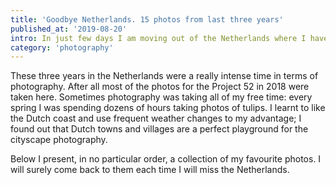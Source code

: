 ```yaml
---
title: 'Goodbye Netherlands. 15 photos from last three years'
published_at: '2019-08-20'
intro: In just few days I am moving out of the Netherlands where I have lived for the last three years. During these years I met many wonderful people, made countless memories and, obviously, taken hundreds of photos. I had a look at my archive and selected 15 of my favourite pictures.
category: 'photography'
---
```


These three years in the Netherlands were a really intense time in terms of photography. After all most of the photos for the <nuxt-link to="/blog/project-52">Project 52 in 2018</nuxt-link> were taken here. Sometimes photography was taking all of my free time: every spring I was spending dozens of hours taking photos of tulips. I learnt to like the Dutch coast and use frequent weather changes to my advantage; I found out that Dutch towns and villages are a perfect playground for the cityscape photography.

Below I present, in no particular order, a collection of my favourite photos. I will surely come back to them each time I will miss the Netherlands.

<photo-lazy src="https://lukaszrados.pl/upload/stories/holandia-top-15/558.jpg" padding-bottom="66.666"></photo-lazy>

<photo-lazy src="https://lukaszrados.pl/upload/stories/holandia-top-15/559.jpg" padding-bottom="66.666"></photo-lazy>

<photo-lazy src="https://lukaszrados.pl/upload/stories/holandia-top-15/560.jpg" padding-bottom="66.666"></photo-lazy>

<photo-lazy src="https://lukaszrados.pl/upload/stories/holandia-top-15/561.jpg" padding-bottom="100"></photo-lazy>

<photo-lazy src="https://lukaszrados.pl/upload/stories/holandia-top-15/562.jpg" padding-bottom="66.666"></photo-lazy>

<photo-lazy src="https://lukaszrados.pl/upload/stories/holandia-top-15/563.jpg" padding-bottom="66.666"></photo-lazy>

<photo-lazy src="https://lukaszrados.pl/upload/stories/holandia-top-15/564.jpg" padding-bottom="66.666"></photo-lazy>

<photo-lazy src="https://lukaszrados.pl/upload/stories/holandia-top-15/565.jpg" padding-bottom="150"></photo-lazy>

<photo-lazy src="https://lukaszrados.pl/upload/stories/holandia-top-15/566.jpg" padding-bottom="66.666"></photo-lazy>

<photo-lazy src="https://lukaszrados.pl/upload/stories/holandia-top-15/567.jpg" padding-bottom="66.666"></photo-lazy>

<photo-lazy src="https://lukaszrados.pl/upload/stories/holandia-top-15/568.jpg" padding-bottom="66.666"></photo-lazy>

<photo-lazy src="https://lukaszrados.pl/upload/stories/holandia-top-15/569.jpg" padding-bottom="150"></photo-lazy>

<photo-lazy src="https://lukaszrados.pl/upload/stories/holandia-top-15/570.jpg" padding-bottom="66.666"></photo-lazy>

<photo-lazy src="https://lukaszrados.pl/upload/stories/holandia-top-15/571.jpg" padding-bottom="150"></photo-lazy>

<photo-lazy src="https://lukaszrados.pl/upload/stories/holandia-top-15/572.jpg" padding-bottom="66.666"></photo-lazy>
